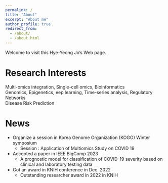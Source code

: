 ```yaml
---
permalink: /
title: "About"
excerpt: "About me"
author_profile: true
redirect_from: 
  - /about/
  - /about.html
---
```


Welcome to visit this Hye-Yeong Jo’s Web page.


Research Interests
======
Multi-omics integration, Single-cell omics, Bioinformatics </br>
Genomics, Epigenetics, eep learning, Time-series analysis, Regulatory Networks </br>
Disease Risk Prediction



News
======
* Organize a session in Korea Genome Organization (KOGO) Winter symposium
  * Session : Application of Multiomics Study on COVID 19
* Accepted a paper in IEEE BigComp 2023
  * A prognostic model for classification of COVID-19 severity based on clinical and laboratory testing data 
* Got an award in KNIH conference in Dec. 2022
  * Outstanding researcher award in 2022 in KNIH
